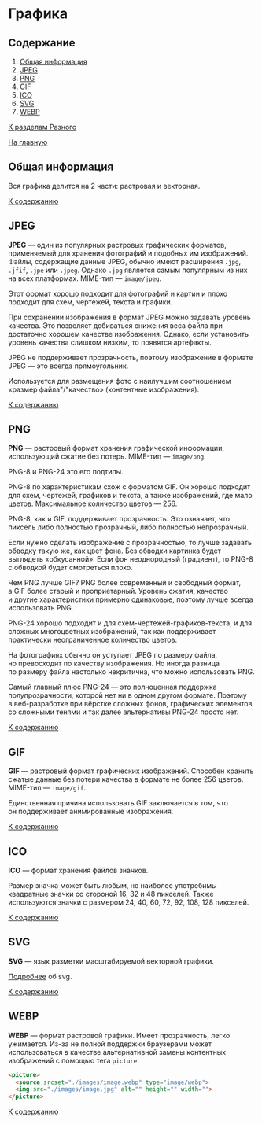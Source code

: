 # Графика

## Содержание

1. [Общая информация](#общая-информация)
2. [JPEG](#jpeg)
3. [PNG](#png)
4. [GIF](#gif)
5. [ICO](#ico)
6. [SVG](#svg)
7. [WEBP](#webp)

[К разделам Разного](https://github.com/Holiden/Library/blob/master/sections/other/README.md)

[На главную](https://github.com/Holiden/Library/blob/master/README.md)

## Общая информация

Вся графика делится на 2 части: растровая и векторная.

[К содержанию](#содержание)

## JPEG

**JPEG** — один из популярных растровых графических форматов, применяемый для хранения фотографий и подобных им изображений. Файлы, содержащие данные JPEG, обычно имеют расширения `.jpg`, `.jfif`, `.jpe` или `.jpeg`. Однако `.jpg` является самым популярным из них на всех платформах. MIME-тип — `image/jpeg`.

Этот формат хорошо подходит для фотографий и картин и плохо подходит для схем, чертежей, текста и графики.

При сохранении изображения в формат JPEG можно задавать уровень качества. Это позволяет добиваться снижения веса файла при достаточно хорошем качестве изображения. Однако, если установить уровень качества слишком низким, то появятся артефакты.

JPEG не поддерживает прозрачность, поэтому изображение в формате JPEG — это всегда прямоугольник.

Используется для размещения фото с наилучшим соотношением «размер файла"/"качество» (контентные изображения).

[К содержанию](#содержание)

## PNG

**PNG** — растровый формат хранения графической информации, использующий сжатие без потерь. MIME-тип — `image/png`.

PNG-8 и PNG-24 это его подтипы.

PNG-8 по характеристикам схож с форматом GIF. Он хорошо подходит для схем, чертежей, графиков и текста, а также изображений, где мало цветов. Максимальное количество цветов — 256.

PNG-8, как и GIF, поддерживает прозрачность. Это означает, что пиксель либо полностью прозрачный, либо полностью непрозрачный.

Если нужно сделать изображение с прозрачностью, то лучше задавать обводку такую же, как цвет фона. Без обводки картинка будет выглядеть «обкусанной». Если фон неоднородный (градиент), то PNG-8 с обводкой будет смотреться плохо.

Чем PNG лучше GIF? PNG более современный и свободный формат, а GIF более старый и проприетарный. Уровень сжатия, качество и другие характеристики примерно одинаковые, поэтому лучше всегда использовать PNG.

PNG-24 хорошо подходит и для схем-чертежей-графиков-текста, и для сложных многоцветных изображений, так как поддерживает практически неограниченное количество цветов.

На фотографиях обычно он уступает JPEG по размеру файла, но превосходит по качеству изображения. Но иногда разница по размеру файла настолько некритична, что можно использовать PNG.

Самый главный плюс PNG-24 — это полноценная поддержка полупрозрачности, которой нет ни в одном другом формате. Поэтому в веб-разработке при вёрстке сложных фонов, графических элементов со сложными тенями и так далее альтернативы PNG-24 просто нет.

[К содержанию](#содержание)

## GIF

**GIF** — растровый формат графических изображений. Способен хранить сжатые данные без потери качества в формате не более 256 цветов. MIME-тип — `image/gif`.

Единственная причина использовать GIF заключается в том, что он поддерживает анимированные изображения.

[К содержанию](#содержание)

## ICO

**ICO** — формат хранения файлов значков.

Размер значка может быть любым, но наиболее употребимы квадратные значки со стороной 16, 32 и 48 пикселей. Также используются значки с размером 24, 40, 60, 72, 92, 108, 128 пикселей.

[К содержанию](#содержание)

## SVG

**SVG** — язык разметки масштабируемой векторной графики.

[Подробнее](https://github.com/Holiden/Library/blob/master/Svg.md) об svg.

[К содержанию](#содержание)

## WEBP

**WEBP** — формат растровой графики. Имеет прозрачность, легко ужимается. Из-за не полной поддержки браузерами может использоваться в качестве альтернативной замены контентных изображений с помощью тега `picture`.

```html
<picture>
  <source srcset="./images/image.webp" type="image/webp">
  <img src="./images/image.jpg" alt="" height="" width="">
</picture>
```

[К содержанию](#содержание)
